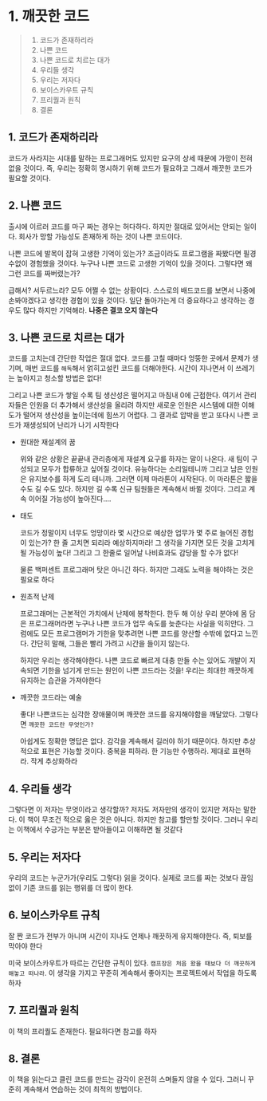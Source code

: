 # 1. 깨끗한 코드

> 1. 코드가 존재하리라
> 2. 나쁜 코드
> 3. 나쁜 코드로 치르는 대가
> 4. 우리들 생각
> 5. 우리는 저자다
> 6. 보이스카우트 규칙
> 7. 프리퀄과 원칙
> 8. 결론

## 1. 코드가 존재하리라

코드가 사라지는 시대를 말하는 프로그래머도 있지만 요구의 상세 때문에 가망이 전혀 없을 것이다. 즉, 우리는 정확히 명시하기 위해 코드가 필요하고 그래서 깨끗한 코드가 필요할 것이다.

## 2. 나쁜 코드

출시에 이르러 코드를 마구 짜는 경우는 허다하다. 하지만 절대로 있어서는 안되는 일이다. 회사가 망할 가능성도 존재하게 하는 것이 나쁜 코드이다.

나쁜 코드에 발목이 잡혀 고생한 기억이 있는가? 조금이라도 프로그램을 짜봤다면 필경 수없이 경험했을 것이다. 누구나 나쁜 코드로 고생한 기억이 있을 것이다. 그렇다면 왜 그런 코드를 짜버렸는가?

급해서? 서두르느라? 모두 어쩔 수 없는 상황이다. 스스로의 배드코드를 보면서 나중에 손봐야겠다고 생각한 경험이 있을 것이다. 일단 돌아가는게 더 중요하다고 생각하는 경우도 많다 하지만 기억해라. **나중은 결코 오지 않는다**

## 3. 나쁜 코드로 치르는 대가

코드를 고치는데 간단한 작업은 절대 없다. 코드를 고칠 때마다 엉뚱한 곳에서 문제가 생기며, 매번 코드를 `해독`해서 얽히고설킨 코드를 더해야한다. 시간이 지나면서 이 쓰레기는 높아지고 청소할 방법은 없다!

그리고 나쁜 코드가 쌓일 수록 팀 생산성은 떨어지고 마침내 0에 근접한다. 여기서 관리자들은 인원을 더 추가해서 생산성을 올리려 하지만 새로운 인원은 시스템에 대한 이해도가 떨어져 생산성을 높이는데에 힘쓰기 어렵다. 그 결과로 압박을 받고 또다시 나쁜 코드가 재생성되어 난리가 나기 시작한다

- 원대한 재설계의 꿈

  위와 같은 상황은 끝끝내 관리층에게 재설계 요구를 하자는 말이 나온다. 새 팀이 구성되고 모두가 합류하고 싶어질 것이다. 유능하다는 소리일테니까 그리고 남은 인원은 유지보수를 하게 도리 테니까. 그러면 이제 마라톤이 시작된다. 이 마라톤은 짧을 수도 길 수도 있다. 하지만 길 수록 신규 팀원들은 계속해서 바뀔 것이다. 그리고 계속 이어질 가능성이 높아진다....

- 태도

  코드가 정말이지 너무도 엉망이라 몇 시간으로 예상한 업무가 몇 주로 늘어진 경험이 있는가? 한 줄 고치면 되리라 예상하지마라! 그 생각을 가지면 모든 것을 고치게 될 가능성이 높다! 그리고 그 한줄로 일어날 나비효과도 감당을 할 수가 없다!

  물론 백퍼센트 프로그래머 탓은 아니긴 하다. 하지만 그래도 노력을 해야하는 것은 필요로 하다

- 원초적 난제

  프로그래머는 근본적인 가치에서 난제에 봉착한다. 한두 해 이상 우리 분야에 몸 담은 프로그래머라면 누구나 나쁜 코드가 업무 속도를 늦춘다는 사실을 익히안다. 그럼에도 모든 프로그램머가 기한을 맞추려면 나쁜 코드를 양산할 수밖에 없다고 느낀다. 간단히 말해, 그들은 빨리 가려고 시간을 들이지 않는다.

  하지만 우리는 생각해야한다. 나쁜 코드로 빠르게 대충 만들 수는 있어도 개발이 지속되면 기한을 넘기게 만드는 원인이 나쁜 코드라는 것을! 우리는 최대한 깨끗하게 유지하는 습관을 가져야한다

- 깨끗한 코드라는 예술

  좋다! 나쁜코드는 심각한 장애물이며 깨끗한 코드를 유지해야함을 깨달았다. 그렇다면 `깨끗한 코드란 무엇인가?`

  아쉽게도 정확한 명답은 없다. 감각을 계속해서 길러야 하기 때문이다. 하지만 추상적으로 표현은 가능할 것이다. 중복을 피하라. 한 기능만 수행하라. 제대로 표현하라. 작게 추상화하라

## 4. 우리들 생각

그렇다면 이 저자는 무엇이라고 생각할까? 저자도 저자만의 생각이 있지만 저자는 말한다. 이 책이 무조건 적으로 옳은 것은 아니다. 하지만 참고를 할만할 것이다. 그러니 우리는 이책에서 수긍가는 부분은 받아들이고 이해하면 될 것같다

## 5. 우리는 저자다

우리의 코드는 누군가가(우리도 그렇다) 읽을 것이다. 실제로 코드를 짜는 것보다 끊임 없이 기존 코드를 읽는 행위를 더 많이 한다.

## 6. 보이스카우트 규칙

잘 짠 코드가 전부가 아니며 시간이 지나도 언제나 깨끗하게 유지해야한다. 즉, 퇴보를 막아야 한다

미국 보이스카우트가 따르는 간단한 규칙이 있다. `캠프장은 처음 왔을 때보다 더 깨끗하게 해놓고 떠나라`. 이 생각을 가지고 꾸준히 계속해서 좋아지는 프로젝트에서 작업을 하도록 하자

## 7. 프리퀄과 원칙

이 책의 프리퀄도 존재한다. 필요하다면 참고를 하자

## 8. 결론

이 책을 읽는다고 클린 코드를 만드는 감각이 온전히 스며들지 않을 수 있다. 그러니 꾸준히 계속해서 연습하는 것이 최적의 방법이다.

